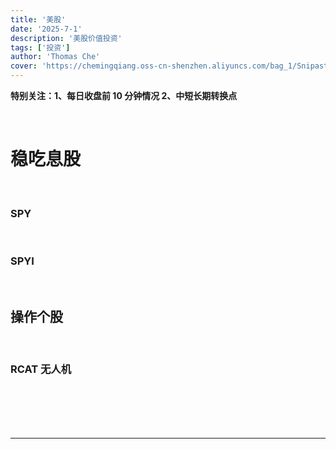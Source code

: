 ```yaml
---
title: '美股'
date: '2025-7-1'
description: '美股价值投资'
tags: ['投资']
author: 'Thomas Che'
cover: 'https://chemingqiang.oss-cn-shenzhen.aliyuncs.com/bag_1/Snipaste_2025-07-01_00-23-04.png'
---
```


**特别关注：1、每日收盘前 10 分钟情况 2、中短长期转换点**

</br>

# 稳吃息股

</br>

### SPY

</br>

### SPYI

</br>

## 操作个股

</br>

### RCAT 无人机

</br>

</br>

</br>

</br>

---

</br>

</br>

</br>

</br>
